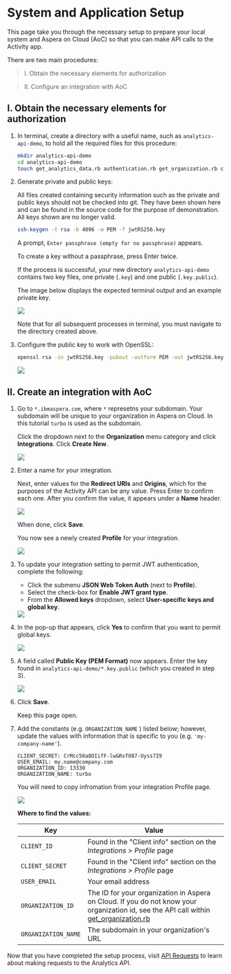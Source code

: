 # System and Application Setup

This page take you through the necessary setup to prepare your local system and Aspera on Cloud (AoC) so that you can make API calls to the Activity app.

There are two main procedures:

  > I. Obtain the necessary elements for authorization

  > II. Configure an integration with AoC


## I. Obtain the necessary elements for authorization

1. In terminal, create a directory with a useful name, such as `analytics-api-demo`, to hold all the required files for this procedure:

    ```bash
    mkdir analytics-api-demo
    cd analytics-api-demo
    touch get_analytics_data.rb authentication.rb get_organization.rb constants.rb Gemfile
    ```

1. Generate private and public keys:

    All files created containing security information such as the private and public keys should not be checked into git. They have been shown here and can be found in the source code for the purpose of demonstration. All keys shown are no longer valid.

    ```bash
    ssh-keygen -t rsa -b 4096 -m PEM -f jwtRS256.key
    ```

    A prompt, `Enter passphrase (empty for no passphrase)` appears.
    
    To create a key without a passphrase, press Enter twice.

    If the process is successful, your new directory `analytics-api-demo` contains two key files, one private (`.key`) and one public (`.key.public`).

    The image below displays the expected terminal output and an example private key.

    <div class="demo-image">
     <img src="images/3-preview-private-key.png"/>
    </div>

   Note that for all subsequent processes in terminal, you must navigate to the directory created above.

1. Configure the public key to work with OpenSSL:

    ```bash
    openssl rsa -in jwtRS256.key -pubout -outform PEM -out jwtRS256.key.pub
    ```

     <div class="demo-image">
       <img src="images/4-configure-jwt-for-openssl.png"/>
     </div>

## II. Create an integration with AoC

1. Go to `*.ibmaspera.com`, where `*` represetns your subdomain. Your subdomain will be unique to your organization in Aspera on Cloud. In this tutorial `turbo` is used as the subdomain. 

   Click the dropdown next to the **Organization** menu category and click **Integrations**. Click **Create New**.
    <div class="demo-image">
     <img src="images/5-integrations-create-new.png"/>
    </div>


1. Enter a name for your integration.

   Next, enter values for the **Redirect URIs** and **Origins**, which for the purposes of the Activity API can be any value. Press Enter to confirm each one.  After you confirm the value, it appears under a **Name** header.

    <div class="demo-image">
     <img src="images/7-new-form-filled-out.png"/>
    </div>

   When done, click **Save**.

   You now see a newly created **Profile** for your integration.

    <div class="demo-image">
     <img src="images/8-profile-details.png"/>
    </div>

1. To update your integration setting to permit JWT authentication, complete the following: 
    * Click the submenu **JSON Web Token Auth** (next to **Profile**).
    * Select the check-box for **Enable JWT grant type**.
    * From the **Allowed keys** dropdown, select **User-specific keys and global key**.

    <div class="demo-image">
     <img src="images/11-jwt-selections-continued.png"/>
    </div>

1. In the pop-up that appears, click **Yes** to confirm that you want to permit global keys.

    <div class="demo-image">
     <img src="images/12-allow-gloabl-keys.png"/>
    </div>

1. A field called **Public Key (PEM Format)** now appears. Enter the key found in `analytics-api-demo/*.key.public` (which you created in step 3).

    <div class="demo-image">
     <img src="images/13-copy-public-key.png"/>
    </div>

1. Click **Save**.

   Keep this page open.

1. Add the constants (e.g. `ORGANIZATION_NAME` ) listed below; however, update the values with information that is specific to you (e.g. `'my-company-name'`). 

  
   ```CLIENT_ID: BnMcc56a8OIij
   CLIENT_SECRET: CrMcc56a8OIifF-lw&RsfO87-Uyss7I9
   USER_EMAIL: my.name@company.com
   ORGANIZATION_ID: 13330
   ORGANIZATION_NAME: turbo
   ```

   You will need to copy infromation from your integration Profile page. 
   
   <div class="demo-image">
       <img src="images/15-add-config-data.png"/>
      </div>

    **Where to find the values:**

    | Key | Value |
    | --- | --- |
    | `CLIENT_ID` | Found in the "Client info" section on the *Integrations > Profile* page |
    | `CLIENT_SECRET` | Found in the "Client info" section on the *Integrations > Profile* page |
    | `USER_EMAIL` | Your email address |
    | `ORGANIZATION_ID` | The ID for your organization in Aspera on Cloud. If you do not know your organization id, see the API call within [get_organization.rb](https://github.com/LauraKirby/aspera-ibm-analytics-api/blob/master/analytics-api-demo/get_organization.rb) |
    | `ORGANIZATION_NAME` | The subdomain in your organization's URL |

Now that you have completed the setup process, visit [API Requests](./analytics-api.md) to learn about making requests to the Analytics API.
